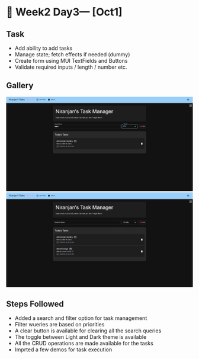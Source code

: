 # 📝 Week2 Day3— [Oct1]

## Task
- Add ability to add tasks 
- Manage state; fetch effects if needed (dummy)
- Create form using MUI TextFields and Buttons
- Validate required inputs / length / number etc.
## Gallery

![Screenshot 1](./my-mui-app/src/assets/image1.png)
![Screenshot 2](./my-mui-app/src/assets/image2.png)



## Steps Followed
-	Added a search and filter option for task management
-   Filter wueries are based on priorities
-   A clear button is available for clearing all the search queries
-   The toggle between Light and Dark theme is available 
-   All the CRUD operations are made available for the tasks
-   Imprted a few demos for task execution
